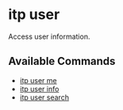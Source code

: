 # itp user

Access user information.

## Available Commands

- [itp user me](user/me.md)
- [itp user info](user/info.md)
- [itp user search](user/search.md)
